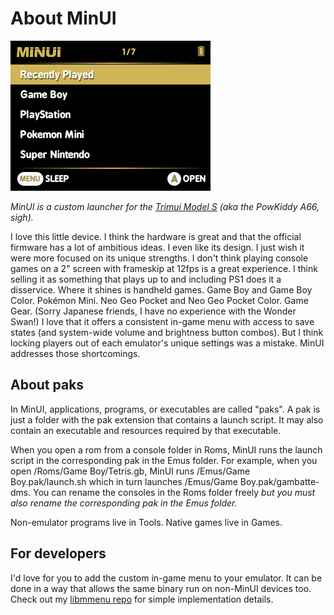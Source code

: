 # About MinUI

![MinUI main menu](github/minui.png)

_MinUI is a custom launcher for the [Trimui Model S](http://www.trimui.com/) (aka the PowKiddy A66, sigh)._

I love this little device. I think the hardware is great and that the official firmware has a lot of ambitious ideas. I even like its design. I just wish it were more focused on its unique strengths. I don't think playing console games on a 2" screen with frameskip at 12fps is a great experience. I think selling it as something that plays up to and including PS1 does it a disservice. Where it shines is handheld games. Game Boy and Game Boy Color. Pokémon Mini. Neo Geo Pocket and Neo Geo Pocket Color. Game Gear. (Sorry Japanese friends, I have no experience with the Wonder Swan!) I love that it offers a consistent in-game menu with access to save states (and system-wide volume and brightness button combos). But I think locking players out of each emulator's unique settings was a mistake. MinUI addresses those shortcomings. 

## About paks

In MinUI, applications, programs, or executables are called "paks". A pak is just a folder with the pak extension that contains a launch script. It may also contain an executable and resources required by that executable. 

When you open a rom from a console folder in Roms, MinUI runs the launch script in the corresponding pak in the Emus folder. For example, when you open /Roms/Game Boy/Tetris.gb, MinUI runs /Emus/Game Boy.pak/launch.sh which in turn launches /Emus/Game Boy.pak/gambatte-dms. You can rename the consoles in the Roms folder freely _but you must also rename the corresponding pak in the Emus folder._

Non-emulator programs live in Tools. Native games live in Games.


## For developers

I'd love for you to add the custom in-game menu to your emulator. It can be done in a way that allows the same binary run on non-MinUI devices too. Check out my [libmmenu repo](https://github.com/shauninman/libmmenu) for simple implementation details.
